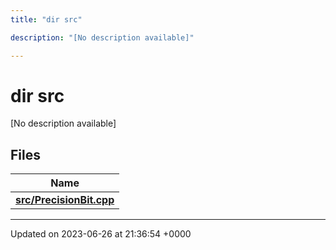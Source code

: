 ```yaml
---
title: "dir src"

description: "[No description available]"

---
```


# dir src

[No description available]

## Files

| Name           |
| -------------- |
| **[src/PrecisionBit.cpp](/documentation/code/files/precisionbit_8cpp/#file-src-precisionbit-cpp)**  |






-------------------------------

Updated on 2023-06-26 at 21:36:54 +0000
